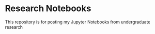 # Research Notebooks
This repository is for posting my Jupyter Notebooks from undergraduate research
